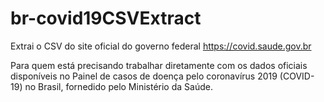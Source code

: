# br-covid19CSVExtract
Extrai o CSV do site oficial do governo federal https://covid.saude.gov.br

Para quem está precisando trabalhar diretamente com os dados oficiais disponíveis no Painel de casos de doença pelo coronavírus 2019 (COVID-19) no Brasil, fornedido pelo Ministério da Saúde.
